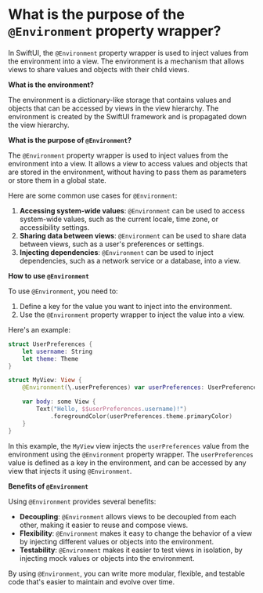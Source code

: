 # What is the purpose of the `@Environment` property wrapper?

In SwiftUI, the `@Environment` property wrapper is used to inject values from the environment into a view. The environment is a mechanism that allows views to share values and objects with their child views.

**What is the environment?**

The environment is a dictionary-like storage that contains values and objects that can be accessed by views in the view hierarchy. The environment is created by the SwiftUI framework and is propagated down the view hierarchy.

**What is the purpose of `@Environment`?**

The `@Environment` property wrapper is used to inject values from the environment into a view. It allows a view to access values and objects that are stored in the environment, without having to pass them as parameters or store them in a global state.

Here are some common use cases for `@Environment`:

1. **Accessing system-wide values**: `@Environment` can be used to access system-wide values, such as the current locale, time zone, or accessibility settings.
2. **Sharing data between views**: `@Environment` can be used to share data between views, such as a user's preferences or settings.
3. **Injecting dependencies**: `@Environment` can be used to inject dependencies, such as a network service or a database, into a view.

**How to use `@Environment`**

To use `@Environment`, you need to:

1. Define a key for the value you want to inject into the environment.
2. Use the `@Environment` property wrapper to inject the value into a view.

Here's an example:
```swift
struct UserPreferences {
    let username: String
    let theme: Theme
}

struct MyView: View {
    @Environment(\.userPreferences) var userPreferences: UserPreferences

    var body: some View {
        Text("Hello, $$userPreferences.username)!")
            .foregroundColor(userPreferences.theme.primaryColor)
    }
}
```
In this example, the `MyView` view injects the `userPreferences` value from the environment using the `@Environment` property wrapper. The `userPreferences` value is defined as a key in the environment, and can be accessed by any view that injects it using `@Environment`.

**Benefits of `@Environment`**

Using `@Environment` provides several benefits:

* **Decoupling**: `@Environment` allows views to be decoupled from each other, making it easier to reuse and compose views.
* **Flexibility**: `@Environment` makes it easy to change the behavior of a view by injecting different values or objects into the environment.
* **Testability**: `@Environment` makes it easier to test views in isolation, by injecting mock values or objects into the environment.

By using `@Environment`, you can write more modular, flexible, and testable code that's easier to maintain and evolve over time.